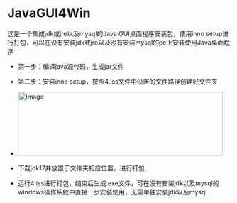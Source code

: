 # JavaGUI4Win
这是一个集成jdk或jre以及mysql的Java GUI桌面程序安装包，使用inno setup进行打包，可以在没有安装jdk或jre以及没有安装mysql的pc上安装使用Java桌面程序
- 第一步：编译java源代码，生成jar文件
- 第二步：安装inno setup，按照4.iss文件中设置的文件路径创建好文件夹
-  <img width="461" height="144" alt="image" src="https://github.com/user-attachments/assets/00733094-cda5-46bb-ab2e-233a015a0635" />

- 下载jdk17并放置于文件夹相应位置，进行打包
- 运行4.iss进行打包，结束后生成.exe文件，可在没有安装jdk以及mysql的windows操作系统中直接一步安装使用，无需单独安装jdk以及mysql
